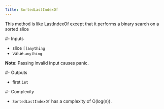 ```yaml
---
Title: SortedLastIndexOf
---
```


This method is like LastIndexOf except that it performs a
binary search on a sorted slice

#- Inputs
- slice `[]anything`
- value `anything`

**Note**: Passing invalid input causes panic.

#- Outputs
- first `int`

#- Complexity
- `SortedLastIndexOf` has a complexity of O(log(n)).
